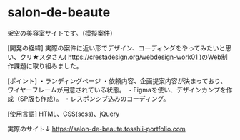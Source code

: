 # salon-de-beaute
架空の美容室サイトです。（模擬案件）

[開発の経緯]
実際の案件に近い形でデザイン、コーディングをやってみたいと思い、クリ★スタさん( https://crestadesign.org/webdesign-work01 )のWeb制作課題に取り組みました。

[ポイント]
・ランディングページ
・依頼内容、企画提案内容が決まっており、ワイヤーフレームが用意されている状態。
・Figmaを使い、デザインカンプを作成（SP版も作成）。
・レスポンシブ込みのコーディング。

[使用言語]
HTML、CSS(scss)、jQuery

実際のサイト↓
https://salon-de-beaute.tosshii-portfolio.com

